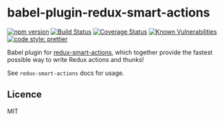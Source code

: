 # babel-plugin-redux-smart-actions

[![npm version](https://badge.fury.io/js/redux-smart-actions.svg)](https://badge.fury.io/js/babel-plugin-redux-smart-actions)
[![Build Status](https://travis-ci.org/klis87/redux-smart-actions.svg?branch=master)](https://travis-ci.org/klis87/redux-smart-actions)
[![Coverage Status](https://coveralls.io/repos/github/klis87/redux-smart-actions/badge.svg?branch=master)](https://coveralls.io/github/klis87/redux-smart-actions?branch=master)
[![Known Vulnerabilities](https://snyk.io/test/github/klis87/redux-smart-actions/badge.svg)](https://snyk.io/test/github/klis87/redux-smart-actions)
[![code style: prettier](https://img.shields.io/badge/code_style-prettier-ff69b4.svg?style=flat-square)](https://github.com/prettier/prettier)

Babel plugin for [redux-smart-actions](https://github.com/klis87/redux-smart-actions),
which together provide the fastest possible way to write Redux actions and thunks!

See `redux-smart-actions` docs for usage.

## Licence

MIT
